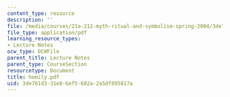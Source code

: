 ```yaml
---
content_type: resource
description: ''
file: /media/courses/21a-212-myth-ritual-and-symbolism-spring-2004/3de761d331e86ef5602a2a5df895817a_homily.pdf
file_type: application/pdf
learning_resource_types:
- Lecture Notes
ocw_type: OCWFile
parent_title: Lecture Notes
parent_type: CourseSection
resourcetype: Document
title: homily.pdf
uid: 3de761d3-31e8-6ef5-602a-2a5df895817a
---
```

